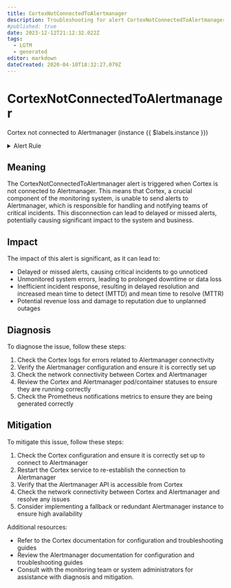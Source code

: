 ```yaml
---
title: CortexNotConnectedToAlertmanager
description: Troubleshooting for alert CortexNotConnectedToAlertmanager
#published: true
date: 2023-12-12T21:12:32.022Z
tags: 
  - LGTM
  - generated
editor: markdown
dateCreated: 2020-04-10T18:32:27.079Z
---
```


# CortexNotConnectedToAlertmanager

Cortex not connected to Alertmanager (instance {{ $labels.instance }})

<details>
  <summary>Alert Rule</summary>

{{% rule "cortex/coretex-internal.yml" "CortexNotConnectedToAlertmanager" %}}

{{% comment %}}

```yaml
alert: CortexNotConnectedToAlertmanager
expr: cortex_prometheus_notifications_alertmanagers_discovered < 1
for: 0m
labels:
    severity: critical
annotations:
    summary: Cortex not connected to Alertmanager (instance {{ $labels.instance }})
    description: |-
        Cortex not connected to Alertmanager (instance {{ $labels.instance }})
          VALUE = {{ $value }}
          LABELS = {{ $labels }}
    runbook: https://github.com/srerun/prometheus-alerts/blob/main/content/runbooks/coretex-internal/CortexNotConnectedToAlertmanager.md

```

{{% /comment %}}

</details>


## Meaning

The CortexNotConnectedToAlertmanager alert is triggered when Cortex is not connected to Alertmanager. This means that Cortex, a crucial component of the monitoring system, is unable to send alerts to Alertmanager, which is responsible for handling and notifying teams of critical incidents. This disconnection can lead to delayed or missed alerts, potentially causing significant impact to the system and business.

## Impact

The impact of this alert is significant, as it can lead to:

* Delayed or missed alerts, causing critical incidents to go unnoticed
* Unmonitored system errors, leading to prolonged downtime or data loss
* Inefficient incident response, resulting in delayed resolution and increased mean time to detect (MTTD) and mean time to resolve (MTTR)
* Potential revenue loss and damage to reputation due to unplanned outages

## Diagnosis

To diagnose the issue, follow these steps:

1. Check the Cortex logs for errors related to Alertmanager connectivity
2. Verify the Alertmanager configuration and ensure it is correctly set up
3. Check the network connectivity between Cortex and Alertmanager
4. Review the Cortex and Alertmanager pod/container statuses to ensure they are running correctly
5. Check the Prometheus notifications metrics to ensure they are being generated correctly

## Mitigation

To mitigate this issue, follow these steps:

1. Check the Cortex configuration and ensure it is correctly set up to connect to Alertmanager
2. Restart the Cortex service to re-establish the connection to Alertmanager
3. Verify that the Alertmanager API is accessible from Cortex
4. Check the network connectivity between Cortex and Alertmanager and resolve any issues
5. Consider implementing a fallback or redundant Alertmanager instance to ensure high availability

Additional resources:

* Refer to the Cortex documentation for configuration and troubleshooting guides
* Review the Alertmanager documentation for configuration and troubleshooting guides
* Consult with the monitoring team or system administrators for assistance with diagnosis and mitigation.